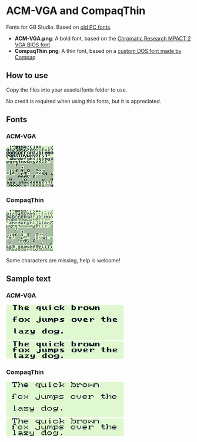 # ACM-VGA and CompaqThin
Fonts for GB Studio. Based on [old PC fonts](https://int10h.org/oldschool-pc-fonts/download/).

* **ACM-VGA.png**: A bold font, based on the [Chromatic Research MPACT 2 VGA BIOS font](https://int10h.org/oldschool-pc-fonts/fontlist/font?acm_vga_8x8)
* **CompaqThin.png**: A thin font, based on a [custom DOS font made by Compaq](https://int10h.org/oldschool-pc-fonts/fontlist/font?compaqthin_8x8)

## How to use
Copy the files into your assets/fonts folder to use.

No credit is required when using this fonts, but it is appreciated.

## Fonts
### ACM-VGA
![ACM-VGA](/ACM-VGA.png)
### CompaqThin
![CompaqThin](/CompaqThin.png)

Some characters are missing, help is welcome!

## Sample text

### ACM-VGA
![ACM-VGA](/samples/ACM-VGA-s8-l1.png)
![ACM-VGA](/samples/ACM-VGA-s8-l0.png)

### CompaqThin
![CompaqThin](/samples/CompaqThin-s8-l1.png)
![CompaqThin](/samples/CompaqThin-s8-l0.png)


